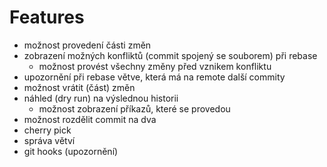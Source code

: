 # Features

- možnost provedení části změn
- zobrazení možných konfliktů (commit spojený se souborem) při rebase
  - možnost provést všechny změny před vznikem konfliktu
- upozornění při rebase větve, která má na remote další commity
- možnost vrátit (část) změn
- náhled (dry run) na výslednou historii
  - možnost zobrazení příkazů, které se provedou
- možnost rozdělit commit na dva
- cherry pick
- správa větví
- git hooks (upozornění)
